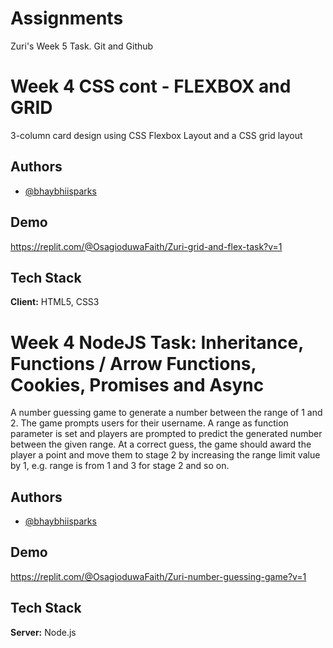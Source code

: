 # Assignments
Zuri's Week 5 Task. Git and Github 

# Week 4 CSS cont - FLEXBOX and GRID

3-column card design using CSS Flexbox  Layout 
and a CSS grid layout


## Authors

- [@bhaybhiisparks](https://github.com/Bhaybhiisparks)



## Demo

https://replit.com/@OsagioduwaFaith/Zuri-grid-and-flex-task?v=1


## Tech Stack

**Client:** HTML5, CSS3




# Week 4 NodeJS Task: Inheritance, Functions / Arrow Functions, Cookies, Promises and Async

A number guessing game to generate
 a number between the range of 1 and 2. 
 The game prompts users for their username.
A range as function parameter is set and
 players are prompted to predict the generated number between
 the given range. At a correct guess, the game
 should award the player a point and move them
 to stage 2 by increasing the range limit value 
 by 1, e.g. range is from 1 and 3 for 
 stage 2 and so on. 




## Authors

- [@bhaybhiisparks](https://github.com/Bhaybhiisparks)



## Demo

https://replit.com/@OsagioduwaFaith/Zuri-number-guessing-game?v=1


## Tech Stack

**Server:** Node.js



